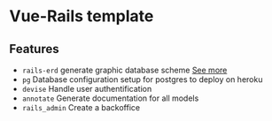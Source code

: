 # Vue-Rails template

## Features
- `rails-erd` generate graphic database scheme <a href="https://github.com/voormedia/rails-erd">See more</a>
- `pg` Database configuration setup for postgres to deploy on heroku
- `devise` Handle user authentification
- `annotate` Generate documentation for all models
- `rails_admin` Create a backoffice